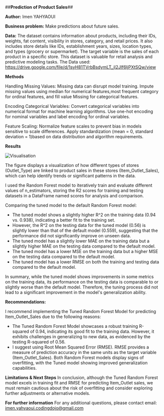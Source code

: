 ##**Prediction of Product Sales**##

**Author:** Imen YAHYAOUI

**Business problem:**
Make predictions about future sales.

**Data:**
The dataset contains information about products, including their IDs, weights, fat content, visibility in stores, category, and retail prices. It also includes store details like IDs, establishment years, sizes, location types, and types (grocery or supermarket). The target variable is the sales of each product in a specific store. This dataset is valuable for retail analysis and predictive modeling tasks.
The Data used: https://drive.google.com/file/d/1syH81TVrbBsdymLT_jl2JIf6IjPXtSQw/view

**Methods**

Handling Missing Values:
Missing data can disrupt model training. Impute missing values using median for numerical features,most frequent category for ordinal features, and fill value Missing for categorical features.

Encoding Categorical Variables:
Convert categorical variables into numerical format for machine learning algorithms. Use one-hot encoding for nominal variables and label encoding for ordinal variables.

Feature Scaling:
Normalize feature scales to prevent bias in models sensitive to scale differences. Apply standardization (mean = 0, standard deviation = 1)based on data distribution and algorithm requirements.

**Results**

![Visualisation](https://github.com/Imen-Yahyaoui/Prediction-of-Product-Sales/assets/161170929/249fbfd1-187d-419c-b51f-18e58a3d900e)


The figure displays a visualization of how different types of stores (Outlet_Type) are linked to product sales in these stores (Item_Outlet_Sales), which can help identify trends or significant patterns in the data.

I used the Random Forest model to iteratively train and evaluate different values of n_estimators, storing the R2 scores for training and testing datasets in a DataFrame named scores for analysis and comparison.

Comparing the tuned model to the default Random Forest model:
- The tuned model shows a slightly higher R^2 on the training data (0.94 vs. 0.938), indicating a better fit to the training set.
- However, the R^2 on the testing data for the tuned model (0.56) is slightly lower than that of the default model (0.559), suggesting that the performance did not significantly improve on unseen data.
- The tuned model has a slightly lower MAE on the training data but a slightly higher MAE on the testing data compared to the default model.
- The tuned model has a lower MSE on the training data but a higher MSE on the testing data compared to the default model.
- The tuned model has a lower RMSE on both the training and testing data compared to the default model.

In summary, while the tuned model shows improvements in some metrics on the training data, its performance on the testing data is comparable to or slightly worse than the default model. Therefore, the tuning process did not lead to a significant improvement in the model's generalization ability.

**Recommendations:**

I recommend implementing the Tuned Random Forest Model for predicting Item_Outlet_Sales due to the following reasons:
  - The Tuned Random Forest Model showcases a robust training R-squared of 0.94, indicating its good fit to the training data. However, it exhibits challenges in generalizing to new data, as evidenced by the testing R-squared of 0.56.
  - I suggest using Root Mean Squared Error (RMSE). RMSE provides a measure of prediction accuracy in the same units as the target variable (Item_Outlet_Sales).
Both Random Forest models display signs of overfitting, with the Tuned model showing improved generalization capabilities.

**Limitations & Next Steps**
In conclusion, although the Tuned Random Forest model excels in training fit and RMSE for predicting Item_Outlet sales, we must remain cautious about the risk of overfitting and consider exploring further adjustments or alternative models.

**For further information**
For any additional questions, please contact email: imen.yahyaoui.codingdojo@gmail.com
